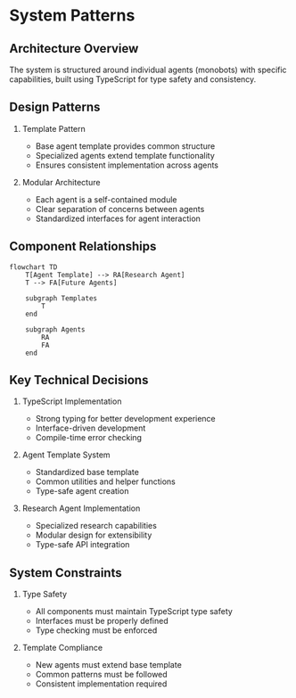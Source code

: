 # System Patterns

## Architecture Overview
The system is structured around individual agents (monobots) with specific capabilities, built using TypeScript for type safety and consistency.

## Design Patterns
1. Template Pattern
   - Base agent template provides common structure
   - Specialized agents extend template functionality
   - Ensures consistent implementation across agents

2. Modular Architecture
   - Each agent is a self-contained module
   - Clear separation of concerns between agents
   - Standardized interfaces for agent interaction

## Component Relationships
```mermaid
flowchart TD
    T[Agent Template] --> RA[Research Agent]
    T --> FA[Future Agents]
    
    subgraph Templates
        T
    end
    
    subgraph Agents
        RA
        FA
    end
```

## Key Technical Decisions
1. TypeScript Implementation
   - Strong typing for better development experience
   - Interface-driven development
   - Compile-time error checking

2. Agent Template System
   - Standardized base template
   - Common utilities and helper functions
   - Type-safe agent creation

3. Research Agent Implementation
   - Specialized research capabilities
   - Modular design for extensibility
   - Type-safe API integration

## System Constraints
1. Type Safety
   - All components must maintain TypeScript type safety
   - Interfaces must be properly defined
   - Type checking must be enforced

2. Template Compliance
   - New agents must extend base template
   - Common patterns must be followed
   - Consistent implementation required
